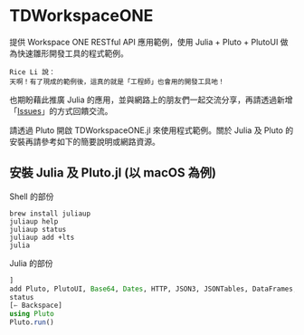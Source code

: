# TDWorkspaceONE

提供 Workspace ONE RESTful API 應用範例，使用 Julia + Pluto + PlutoUI 做為快速雛形開發工具的程式範例。

```
Rice Li 說：
天啊！有了現成的範例後，這真的就是「工程師」也會用的開發工具吔！
```

也期盼藉此推廣 Julia 的應用，並與網路上的朋友們一起交流分享，再請透過新增「[Issues](https://github.com/RiceZeeLi/TDWorkspaceONE/issues)」的方式回饋交流。

請透過 Pluto 開啟 TDWorkspaceONE.jl 來使用程式範例。關於 Julia 及 Pluto 的安裝再請參考如下的簡要說明或網路資源。

## 安裝 Julia 及 Pluto.jl (以 macOS 為例)
Shell 的部份
``` shell
brew install juliaup
juliaup help
juliaup status
juliaup add +lts
julia
```
Julia 的部份
``` julia
]
add Pluto, PlutoUI, Base64, Dates, HTTP, JSON3, JSONTables, DataFrames, XLSX
status
[← Backspace]
using Pluto
Pluto.run()
```
